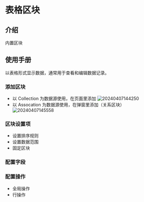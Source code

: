# 表格区块
## 介绍
内置区块

## 使用手册

以表格形式显示数据，通常用于查看和编辑数据记录。

### 添加区块

- 以 Collection 为数据源使用，在页面里添加
![20240407144250](https://nocobase-docs.oss-cn-beijing.aliyuncs.com/20240407144250.png)
- 以 Assocation 为数据源使用，在弹窗里添加（关系区块）
![20240407145558](https://nocobase-docs.oss-cn-beijing.aliyuncs.com/20240407145558.png)
### 区块设置项

- 设置排序规则
- 设置数据范围
- 固定区块



### 配置字段

### 配置操作

- 全局操作
- 行操作

